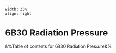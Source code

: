 
```{figure} /figures/busy.png
---
width: 35%
align: right
```
# 6B30 Radiation Pressure

&%Table of contents for 6B30 Radiation Pressure&%